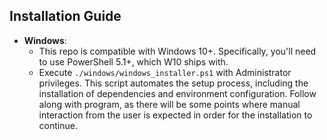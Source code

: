 ## Installation Guide

- **Windows**: 
    - This repo is compatible with Windows 10+. Specifically, you'll need to use PowerShell 5.1+, which W10 ships with. 
    - Execute `./windows/windows_installer.ps1` with Administrator privileges. This script automates the setup process, including the installation of dependencies and environment configuration. Follow along with program, as there will be some points where manual interaction from the user is expected in order for the installation to continue.
